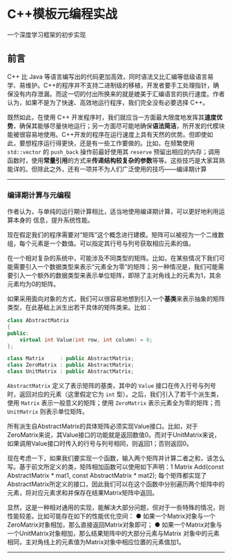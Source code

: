 # C++模板元编程实战

一个深度学习框架的初步实现



## 前言

C++ 比 Java 等语言编写出的代码更加高效，同时语法又比汇编等低级语言易学、易维护。C++的程序并不支持二进制级的移植，开发者要手工处理指针，确保没有内存泄漏。而这一切的付出所换来的就是媲美于汇编语言的执行速度。作者认为，如果不是为了快速、高效地运行程序，我们完全没有必要选择 C++。

既然如此，在使用 C++ 开发程序时，我们就应当一方面最大限度地发挥其**速度优势**，确保其能够尽量快地运行；另一方面尽可能地确保**语法简洁**，所开发的代模块能被很容易地使用。C++开发的程序在运行速度上具有天然的优势。但即使如此，要想程序运行得更快，还是有一些工作要做的。比如，在频繁使用 `std::vector` 的 `push_back` 操作前最好使用其 `reserve` 预留出相应的内存；调用函数时，使用**常量引用**的方式来**传递结构较复杂的参数**等等。这些技巧是大家耳熟能详的。但除此之外，还有一项并不为人们广泛使用的技巧——编译期计算

---

### 编译期计算与元编程

作者认为，与单纯的运行期计算相比，适当地使用编译期计算，可以更好地利用运算本身的
信息，提升系统性能。

现在假定我们的程序需要对“矩阵”这个概念进行建模。矩阵可以被视为一个二维数组，每个元素是一个数值。可以指定其行号与列号获取相应元素的值。

在一个相对复杂的系统中，可能涉及不同类型的矩阵。比如，在某些情况下我们可能需要引入一个数据类型来表示“元素全为零”的矩阵；另一种情况是，我们可能需要引入一个额外的数据类型来表示单位矩阵，即除了主对角线上的元素为1，其余元素均为0的矩阵。

如果采用面向对象的方式，我们可以很容易地想到引入一个**基类**来表示抽象的矩阵类型，在此基础上派生出若干具体的矩阵类来。比如：

```c++
class AbstractMatrix
{
public:
	virtual int Value(int row, int column) = 0;
};

class Matrix 	 : public AbstractMatrix;
class ZeroMatrix : public AbstractMatrix;
class UnitMatrix : public AbstractMatrix;
```



`AbstractMatrix` 定义了表示矩阵的基类，其中的 `Value` 接口在传入行号与列号时，返回对应的元素（这里假定它为 `int` 型）。之后，我们引入了若干个派生类，使用 `Matrix` 表示一般意义的矩阵；使用 `ZeroMatrix` 表示元素全为零的矩阵；而 `UnitMatrix` 则表示单位矩阵。

所有派生自AbstractMatrix的具体矩阵必须实现Value接口。比如，对于ZeroMatrix来说，其Value接口的功能就是返回数值0。而对于UnitMatrix来说，如果调用Value接口时传入的行号与列号相同，则返回1；否则返回0。

现在考虑一下，如果我们要实现一个函数，输入两个矩阵并计算二者之和，该怎么写。基于前文所定义的类，矩阵相加函数可以使用如下声明：1 Matrix Add(const AbstractMatrix * mat1, const AbstractMatrix * mat2);
每个矩阵都实现了AbstractMatrix所定义的接口，因此我们可以在这个函数中分别遍历两个矩阵中的元素，将对应元素求和并保存在结果Matrix矩阵中返回。



显然，这是一种相对通用的实现，能解决大部分问题，但对于一些特殊的情况，则性能较差。比如可能存在如下的性能优化空间：
● 如果一个Matrix对象与一个ZeroMatrix对象相加，那么直接返回Matrix对象即可；
● 如果一个Matrix对象与一个UnitMatrix对象相加，那么结果矩阵中的大部分元素与Matrix
对象中的元素相同，主对角线上的元素值为Matrix对象中相应位置的元素值加1。



---